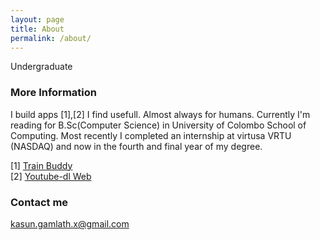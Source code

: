 ```yaml
---
layout: page
title: About
permalink: /about/
---
```


Undergraduate

### More Information

I build apps [1],[2] I find usefull. Almost always for humans. Currently I'm reading for B.Sc(Computer Science) in University of Colombo School of Computing. Most recently I completed an internship at virtusa VRTU (NASDAQ) and now in the fourth and final year of my degree.

[1] <a href="https://play.google.com/store/apps/details?id=com.kasungamlath.trainbuddy" target="_blank">Train Buddy</a></br>
[2] <a href="http://ytd.kasungamlath.com/" target="_blank">Youtube-dl Web</a>

### Contact me

[kasun.gamlath.x@gmail.com](mailto:kasun.gamlath.x@gmail.com)



